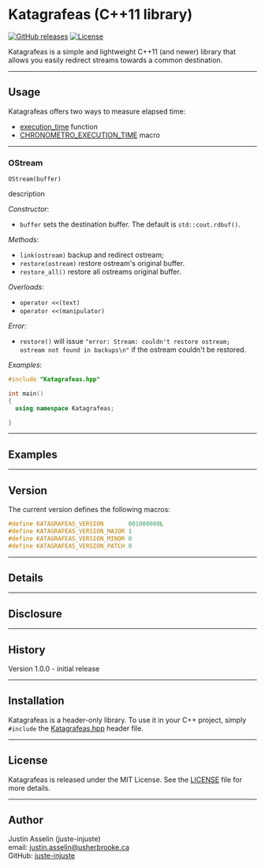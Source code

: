 # Katagrafeas (C++11 library)

[![GitHub releases](https://img.shields.io/github/v/release/juste-injuste/Katagrafeas.svg)](https://github.com/juste-injuste/Katagrafeas/releases)
[![License](https://img.shields.io/github/license/juste-injuste/Katagrafeas.svg)](LICENSE)

Katagrafeas is a simple and lightweight C++11 (and newer) library that allows you easily redirect streams towards a common destination.

---

## Usage

Katagrafeas offers two ways to measure elapsed time:
* [execution_time](#execution_time) function
* [CHRONOMETRO_EXECUTION_TIME](#CHRONOMETRO_EXECUTION_TIME) macro

---

### OStream

```
OStream(buffer)
```
description

_Constructor_:
* `buffer` sets the destination buffer. The default is `std::cout.rdbuf()`.

_Methods_:
* `link(ostream)` backup and redirect ostream;
* `restore(ostream)` restore ostream's original buffer.
* `restore_all()` restore all ostreams original buffer.

_Overloads_:
* `operator <<(text)`
* `operator <<(manipulator)`

_Error_:
* `restore()` will issue `"error: Stream: couldn't restore ostream; ostream not found in backups\n"` if the ostream couldn't be restored.

_Examples_:
```cpp
#include "Katagrafeas.hpp"

int main()
{
  using namespace Katagrafeas;

}
```

---

## Examples

---

## Version

The current version defines the following macros:
```cpp
#define KATAGRAFEAS_VERSION       001000000L
#define KATAGRAFEAS_VERSION_MAJOR 1
#define KATAGRAFEAS_VERSION_MINOR 0
#define KATAGRAFEAS_VERSION_PATCH 0
```

---

## Details

---

## Disclosure

---

## History

Version 1.0.0 - initial release

---

## Installation

Katagrafeas is a header-only library. To use it in your C++ project, simply `#include` the [Katagrafeas.hpp](include/Katagrafeas.hpp) header file.

---

## License

Katagrafeas is released under the MIT License. See the [LICENSE](LICENSE) file for more details.

---

## Author

Justin Asselin (juste-injuste)  
email: justin.asselin@usherbrooke.ca  
GitHub: [juste-injuste](https://github.com/juste-injuste)